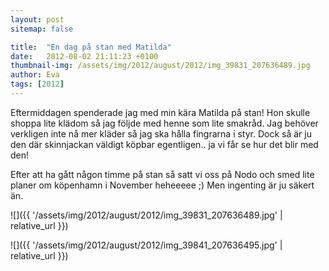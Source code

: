 ```yaml
---
layout: post
sitemap: false

title:  "En dag på stan med Matilda"
date:   2012-08-02 21:11:23 +0100
thumbnail-img: /assets/img/2012/august/2012/img_39831_207636489.jpg
author: Eva
tags: [2012]
---
```


Eftermiddagen spenderade jag med min kära Matilda på stan! Hon skulle shoppa lite klädom så jag följde med henne som lite smakråd. Jag behöver verkligen inte nå mer kläder så jag ska hålla fingrarna i styr. Dock så är ju den där skinnjackan väldigt köpbar egentligen.. ja vi får se hur det blir med den! 

Efter att ha gått någon timme på stan så satt vi oss på Nodo och smed lite planer om köpenhamn i November heheeeee ;) Men ingenting är ju säkert än.

![]({{ '/assets/img/2012/august/2012/img_39831_207636489.jpg'  | relative_url }})

![]({{ '/assets/img/2012/august/2012/img_39841_207636495.jpg'  | relative_url }})

